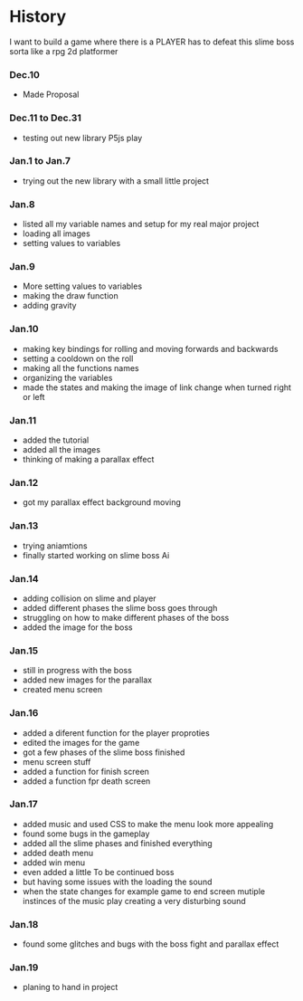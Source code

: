 History
====================

I want to build a game where there is a PLAYER has to defeat this slime boss 
sorta like a rpg 2d platformer

### Dec.10 ###
 - Made Proposal
### Dec.11 to Dec.31 ###
 - testing out new library P5js play
### Jan.1 to Jan.7 ###
 - trying out the new library with a small little project 
### Jan.8 ###
 - listed all my variable names and setup for my real major project
 - loading all images
 - setting values to variables 
### Jan.9 ###
 - More setting values to variables
 - making the draw function
 - adding gravity
### Jan.10 ### 
 - making key bindings for rolling and moving forwards and backwards
 - setting a cooldown on the roll
 - making all the functions names 
 - organizing the variables
 - made the states and making the image of link change when turned right or left
### Jan.11 ### 
 - added the tutorial
 - added all the images
 - thinking of making a parallax effect
### Jan.12 ### 
 - got my parallax effect background moving 
### Jan.13 ###
 - trying aniamtions
 - finally started working on slime boss Ai
### Jan.14 ### 
 - adding collision on slime and player
 - added different phases the slime boss goes through
 - struggling on how to make different phases of the boss
 - added the image for the boss
### Jan.15 ### 
 - still in progress with the boss 
 - added new images for the parallax
 - created menu screen
### Jan.16 ### 
 - added a diferent function for the player proproties
 - edited the images for the game
 - got a few phases of the slime boss finished
 - menu screen stuff
 - added a function for finish screen 
 - added a function fpr death screen
### Jan.17 ###
 - added music and used CSS to make the menu look more appealing
 - found some bugs in the gameplay
 - added all the slime phases and finished everything 
 - added death menu
 - added win menu 
 - even added a little To be continued boss 
 - but having some issues with the loading the sound 
 - when the state changes for example game to end screen mutiple instinces of the music play
 creating a very disturbing sound
### Jan.18 ### 
 - found some glitches and bugs with the boss fight and parallax effect
### Jan.19 ### 
 - planing to hand in project
